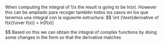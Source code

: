 When computing the integral of 1/x the result is going to be ln(x). However this can be ampliado para recoger también todos los casos en los que tenemos una integral con la siguiente estructura: 
$$
\int {\text{derivative of f(x)}\over f(x)} = ln|f(x)|

$$
Based on this we can obtain the integral of complex functions by doing some changes in the form so that the derivative matches 